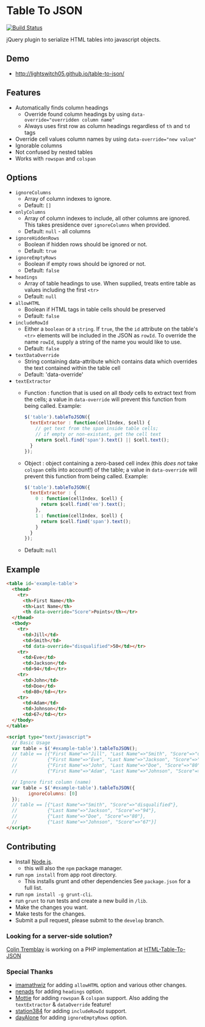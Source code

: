 # Table To JSON

[![Build Status](https://travis-ci.org/lightswitch05/table-to-json.png?branch=master)](https://travis-ci.org/lightswitch05/table-to-json)

jQuery plugin to serialize HTML tables into javascript objects.

## Demo
- http://lightswitch05.github.io/table-to-json/

## Features
- Automatically finds column headings
  - Override found column headings by using `data-override="overridden column name"`
  - Always uses first row as column headings regardless of `th` and `td` tags
- Override cell values column names by using `data-override="new value"`
- Ignorable columns
- Not confused by nested tables
- Works with `rowspan` and `colspan`

## Options
- `ignoreColumns`
  - Array of column indexes to ignore.
  - Default: `[]`
- `onlyColumns`
  - Array of column indexes to include, all other columns are ignored. This takes presidence over `ignoreColumns` when provided.
  - Default: `null` - all columns
- `ignoreHiddenRows`
  - Boolean if hidden rows should be ignored or not.
  - Default: `true`
- `ignoreEmptyRows`
  - Boolean if empty rows should be ignored or not.
  - Default: `false`
- `headings`
  - Array of table headings to use. When supplied, treats entire table as values including the first `<tr>`
  - Default: `null`
- `allowHTML`
  - Boolean if HTML tags in table cells should be preserved
  - Default: `false`
- `includeRowId`
  - Either a `boolean` or a `string`. If `true`, the the `id` attribute on the table's `<tr>` elements will be included in the JSON as `rowId`. To override the name `rowId`, supply a string of the name you would like to use.
  - Default: `false`
- `textDataOverride`
  - String containing data-attribute which contains data which overrides the text contained within the table cell
  - Default: 'data-override'
- `textExtractor`
  - Function : function that is used on all *tbody* cells to extract text from the cells; a value in `data-override` will prevent this function from being called. Example:

    ```js
    $('table').tableToJSON({
      textExtractor : function(cellIndex, $cell) {
        // get text from the span inside table cells;
        // if empty or non-existant, get the cell text
        return $cell.find('span').text() || $cell.text();
      }
    });
    ```

  - Object : object containing a zero-based cell index (this *does not* take `colspan` cells into account!) of the table; a value in `data-override` will prevent this function from being called. Example:

    ```js
    $('table').tableToJSON({
      textExtractor : {
        0 : function(cellIndex, $cell) {
          return $cell.find('em').text();
        },
        1 : function(cellIndex, $cell) {
          return $cell.find('span').text();
        }
      }
    });
    ```

  - Default: `null`

## Example

```html
<table id='example-table'>
  <thead>
    <tr>
      <th>First Name</th>
      <th>Last Name</th>
      <th data-override="Score">Points</th></tr>
  </thead>
  <tbody>
    <tr>
      <td>Jill</td>
      <td>Smith</td>
      <td data-override="disqualified">50</td></tr>
    <tr>
      <td>Eve</td>
      <td>Jackson</td>
      <td>94</td></tr>
    <tr>
      <td>John</td>
      <td>Doe</td>
      <td>80</td></tr>
    <tr>
      <td>Adam</td>
      <td>Johnson</td>
      <td>67</td></tr>
  </tbody>
</table>

<script type="text/javascript">
  // Basic Usage
  var table = $('#example-table').tableToJSON();
  // table == [{"First Name"=>"Jill", "Last Name"=>"Smith", "Score"=>"disqualified"},
  //           {"First Name"=>"Eve", "Last Name"=>"Jackson", "Score"=>"94"},
  //           {"First Name"=>"John", "Last Name"=>"Doe", "Score"=>"80"},
  //           {"First Name"=>"Adam", "Last Name"=>"Johnson", "Score"=>"67"}]

  // Ignore first column (name)
  var table = $('#example-table').tableToJSON({
        ignoreColumns: [0]
  });
  // table == [{"Last Name"=>"Smith", "Score"=>"disqualified"},
  //           {"Last Name"=>"Jackson", "Score"=>"94"},
  //           {"Last Name"=>"Doe", "Score"=>"80"},
  //           {"Last Name"=>"Johnson", "Score"=>"67"}]
</script>
```

## Contributing

* Install [Node.js](http://nodejs.org/).
  * this will also the `npm` package manager.
* run `npm install` from app root directory.
  * This installs grunt and other dependencies See `package.json` for a full list.
* run `npm install -g grunt-cli`.
* run `grunt` to run tests and create a new build in `/lib`.
* Make the changes you want.
* Make tests for the changes.
* Submit a pull request, please submit to the `develop` branch.

### Looking for a server-side solution?

[Colin Tremblay](https://github.com/tremblay) is working on a PHP implementation at [HTML-Table-To-JSON](https://github.com/tremblay/HTML-Table-to-JSON)

### Special Thanks
* [imamathwiz](https://github.com/imamathwiz) for adding `allowHTML` option and various other changes.
* [nenads](https://github.com/nenads) for adding `headings` option.
* [Mottie](https://github.com/Mottie) for adding `rowspan` & `colspan` support. Also adding the `textExtractor` & `dataOverride` feature!
* [station384](https://github.com/station384) for adding `includeRowId` support.
* [dayAlone](https://github.com/dayAlone) for adding `ignoreEmptyRows` option.
